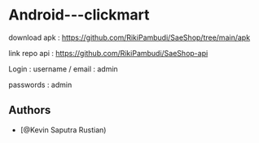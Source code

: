 # Android---clickmart



download apk : https://github.com/RikiPambudi/SaeShop/tree/main/apk

link repo api : https://github.com/RikiPambudi/SaeShop-api


Login :
username / email : admin

passwords : admin


## Authors

- [@Kevin Saputra Rustian)

